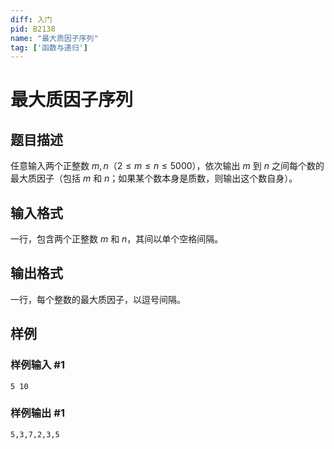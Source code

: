 ```yaml
---
diff: 入门
pid: B2138
name: "最大质因子序列"
tag: ['函数与递归']
---
```

# 最大质因子序列
## 题目描述

任意输入两个正整数 $m,n$（$2\le m\le n\le5000$），依次输出 $m$ 到 $n$ 之间每个数的最大质因子（包括 $m$ 和 $n$；如果某个数本身是质数，则输出这个数自身）。
## 输入格式

一行，包含两个正整数 $m$ 和 $n$，其间以单个空格间隔。
## 输出格式

一行，每个整数的最大质因子，以逗号间隔。
## 样例

### 样例输入 #1
```
5 10
```
### 样例输出 #1
```
5,3,7,2,3,5
```
